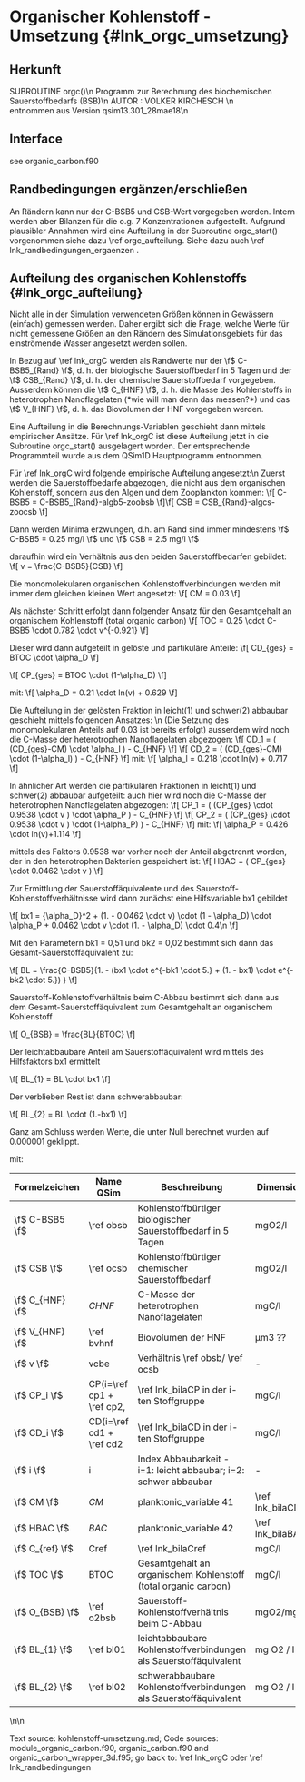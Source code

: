Organischer Kohlenstoff - Umsetzung {#lnk_orgc_umsetzung}
========================= 

## Herkunft ##
SUBROUTINE orgc()\n
Programm zur Berechnung des biochemischen Sauerstoffbedarfs (BSB)\n
AUTOR : VOLKER KIRCHESCH      \n                                   
entnommen aus Version qsim13.301_28mae18\n 

## Interface ##
see organic_carbon.f90

<!--
<code>
call orgc() \ref obsb, \ref ocsb, \ref tiefe, \ref rau, \ref tflie, \ref vmitt
, \ref flae, \ref zooind, \ref abszo, \ref tempw, \ref vbsb, \ref bsbt, \ref flag, \ref elen, 
\ref ior, \ref anze  &  \n                 
, \ref ecsb, \ref ebsb, \ref qeinl, \ref vabfl, \ref sdbsb, \ref zexki, \ref zexgr
, \ref bsbbet, \ref dkimor, \ref dgrmor, \ref jiein, \ref bsbgr, \ref bsbki, \ref akbcm &\n
, \ref agbcm, \ref pfl, \ref ezind, \ref abl, \ref abbcm, \ref bsbbl, \ref csbbl
, \ref dblmor, \ref zexbl, \ref drfaeb, \ref csbki, \ref csbgr, \ref ischif, \ref echla &\n
, \ref evkigr, \ref eantbl, \ref aki, \ref agr, \ref drfaek, \ref drfaeg
, \ref drfaes, \ref ssdr, *orgcsd*, \ref orgcsd0, \ref orgcsd_abb, *cd*, *cp*, *cm*, *bac*, *ecd* &\n
, *ecp*, *ecm*, *ebac*, \ref toc_csb, *grote*, \ref vcsb, \ref vkigr
, \ref antbl, \ref hnfbac, \ref bsbhnf, \ref chnf, \ref zbac &\n
, \ref bvhnf, \ref echnf, \ref fbsgr, \ref frfgr, \ref fbsgrs, \ref frfgrs
, \ref bacmua, \ref dorgss, \ref ilbuhn, \ref iwied, \ref fkm, \ref bsbct, *qeinll* &\n
, \ref iorla, \ref iorle, \ref ieinls, \ref pl0, \ref q_pk, \ref q_pb, \ref q_pg
, *pzoo*, \ref nl0, \ref q_nk, \ref q_nb, \ref q_ng, \ref nzoo, *etemp*, \ref bsbctp &\n
, \ref don, *hsdflub*, \ref hype, \ref hymxde, \ref ksd1e, \ref ksd2e
, \ref ksme, \ref upbace, \ref jdoc1, \ref jdoc2, \ref ybace, \ref rsgbace &\n
, \ref nkzs, \ref mstr, \ref itags, \ref monats, \ref uhrz, \ref  azstrs
, *bsbzoo* &\n
, \ref kontroll, *i*) wy\n      
</code> \n
-->

## Randbedingungen ergänzen/erschließen ##
An Rändern kann nur der C-BSB5 und CSB-Wert vorgegeben werden. Intern werden aber
Bilanzen für die o.g. 7 Konzentrationen aufgestellt. 
Aufgrund plausibler Annahmen wird eine Aufteilung in der Subroutine 
orgc_start() vorgenommen siehe dazu \ref orgc_aufteilung.
Siehe dazu auch \ref lnk_randbedingungen_ergaenzen .
<!-- #mf: welche 7 Konz. sind gemeint? (bezieht sich auf Listen in lnk_orgC_prozesse -->


## Aufteilung des organischen Kohlenstoffs {#lnk_orgc_aufteilung}

Nicht alle in der Simulation verwendeten Größen können in Gewässern (einfach) 
gemessen werden. Daher ergibt sich die Frage, welche Werte für nicht gemessene 
Größen an den Rändern des Simulationsgebiets für das einströmende Wasser 
angesetzt werden sollen.

In Bezug auf \ref lnk_orgC werden als Randwerte
nur der \f$ C-BSB5_{Rand} \f$, d. h. der biologische Sauerstoffbedarf in 5 Tagen
und der \f$ CSB_{Rand} \f$,  d. h. der chemische Sauerstoffbedarf vorgegeben.
Ausserdem können die \f$ C_{HNF} \f$,  d. h. die Masse des Kohlenstoffs in 
heterotrophen Nanoflagelaten (*wie will man denn das messen?*)
und das  \f$ V_{HNF} \f$,  d. h. das Biovolumen der HNF vorgegeben werden.

Eine Aufteilung in die Berechnungs-Variablen geschieht dann mittels empirischer 
Ansätze. Für \ref lnk_orgC ist diese Aufteilung jetzt in die Subroutine 
orgc_start() ausgelagert worden.
Der entsprechende Programmteil wurde aus dem QSim1D Hauptprogramm entnommen.

Für \ref lnk_orgC wird folgende empirische Aufteilung angesetzt:\n
Zuerst werden die Sauerstoffbedarfe abgezogen, die nicht aus dem organischen 
Kohlenstoff, sondern aus den Algen und dem Zooplankton kommen:
\f[
      C-BSB5 = C-BSB5_{Rand}-algb5-zoobsb
\f]\f[
      CSB = CSB_{Rand}-algcs-zoocsb
\f]

Dann werden Minima erzwungen, d.h. am Rand sind immer mindestens 
\f$ C-BSB5 = 0.25 mg/l \f$ und \f$ CSB = 2.5 mg/l \f$

daraufhin wird ein Verhältnis aus den beiden Sauerstoffbedarfen gebildet:
\f[
  v = \frac{C-BSB5}{CSB}
\f]

Die monomolekularen organischen Kohlenstoffverbindungen werden mit immer dem 
gleichen kleinen Wert angesetzt:
\f[
 CM = 0.03
\f]

Als nächster Schritt erfolgt dann folgender Ansatz für den Gesamtgehalt an 
organischem Kohlenstoff (total organic carbon)
\f[
      TOC = 0.25 \cdot C-BSB5 \cdot 0.782 \cdot v^{-0.921}
\f]

Dieser wird dann aufgeteilt in gelöste und partikuläre Anteile:
\f[
      CD_{ges} = BTOC \cdot \alpha_D
\f]

\f[
      CP_{ges} = BTOC \cdot (1-\alpha_D)
\f]

mit:
\f[  \alpha_D = 0.21 \cdot ln(v) + 0.629     \f]

Die Aufteilung in der gelösten Fraktion in leicht(1) und schwer(2) abbaubar 
geschieht mittels folgenden Ansatzes: \n
(Die Setzung des monomolekularen Anteils auf 0.03 ist bereits erfolgt)
ausserdem wird noch die C-Masse der heterotrophen Nanoflagelaten abgezogen:
\f[
      CD_1 = ( (CD_{ges}-CM) \cdot \alpha_l ) - C_{HNF}
\f]
\f[
      CD_2 = ( (CD_{ges}-CM) \cdot (1-\alpha_l) ) - C_{HNF}
\f]
mit:
\f[  \alpha_l = 0.218 \cdot ln(v) + 0.717  \f]

In ähnlicher Art werden die partikulären Fraktionen in leicht(1) und schwer(2) 
abbaubar aufgeteilt:
auch hier wird noch die C-Masse der heterotrophen Nanoflagelaten abgezogen:
\f[
      CP_1 = ( (CP_{ges} \cdot 0.9538 \cdot v ) \cdot \alpha_P ) - C_{HNF}
\f]
\f[
      CP_2 = ( (CP_{ges} \cdot 0.9538 \cdot v ) \cdot (1-\alpha_P) ) - C_{HNF}
\f]
mit:
\f[  \alpha_P =  0.426 \cdot ln(v)+1.114 \f]

mittels des Faktors  0.9538 war vorher noch der Anteil abgetrennt worden,
der in den heterotrophen Bakterien gespeichert ist:
\f[
      HBAC = ( CP_{ges} \cdot 0.0462 \cdot v )
\f]

Zur Ermittlung der Sauerstoffäquivalente und des 
Sauerstoff-Kohlenstoffverhältnisse wird dann zunächst eine Hilfsvariable bx1 
gebildet

\f[
  bx1 = {\alpha_D}^2 + (1. - 0.0462 \cdot v) \cdot (1 - \alpha_D) \cdot 
  \alpha_P + 0.0462 \cdot v \cdot (1. - \alpha_D) \cdot 0.4\n
\f]

Mit den Parametern bk1 = 0,51 und bk2 = 0,02 bestimmt sich dann das 
Gesamt-Sauerstoffäquivalent zu:

\f[
 BL = \frac{C-BSB5}{1. - (bx1 \cdot e^{-bk1 \cdot 5.} + (1. - bx1) \cdot 
 e^{-bk2 \cdot 5.}) }
\f]

Sauerstoff-Kohlenstoffverhältnis beim C-Abbau bestimmt sich dann aus dem
Gesamt-Sauerstoffäquivalent zum Gesamtgehalt an organischem Kohlenstoff

\f[
  O_{BSB} = \frac{BL}{BTOC}
\f]

Der leichtabbaubare Anteil am Sauerstoffäquivalent wird mittels des Hilfsfaktors 
bx1 ermittelt

\f[
 BL_{1} = BL \cdot bx1
\f]

Der verblieben Rest ist dann schwerabbaubar:

\f[
 BL_{2} = BL \cdot (1.-bx1)
\f]

Ganz am Schluss werden Werte, die unter Null berechnet wurden auf 0.000001 geklippt.

mit:

| Formelzeichen | Name QSim | Beschreibung | Dimension |
| ------------- | --------- | ------------ | --------- |
| \f$ C-BSB5 \f$ | \ref obsb | Kohlenstoffbürtiger biologischer Sauerstoffbedarf in 5 Tagen | mgO2/l |
| \f$ CSB \f$    | \ref ocsb | Kohlenstoffbürtiger chemischer Sauerstoffbedarf | mgO2/l |
| \f$ C_{HNF} \f$ | *CHNF*   | C-Masse der heterotrophen Nanoflagelaten | mgC/l |
| \f$ V_{HNF} \f$ | \ref bvhnf | Biovolumen der HNF  | µm3 ?? |
| \f$ v \f$      | vcbe      | Verhältnis \ref obsb/ \ref ocsb | - |
| \f$ CP_i \f$   | CP(i=\ref cp1 + \ref cp2, | \ref lnk_bilaCP in der i-ten Stoffgruppe | mgC/l |
| \f$ CD_i \f$   | CD(i=\ref cd1 + \ref cd2 | \ref lnk_bilaCD in der i-ten Stoffgruppe | mgC/l|
| \f$ i \f$      | i      | Index Abbaubarkeit  - i=1: leicht abbaubar; i=2: schwer abbaubar| - |
| \f$ CM \f$     | *CM*   | planktonic_variable 41| \ref lnk_bilaCM | mgC/l /td></tr>
| \f$ HBAC \f$   | *BAC*  | planktonic_variable 42| \ref lnk_bilaBAC | mgC/l |
| \f$ C_{ref} \f$ | Cref  | \ref lnk_bilaCref | mgC/l |
| \f$ TOC \f$    | BTOC | Gesamtgehalt an organischem Kohlenstoff (total organic carbon)  | mgC/l |
| \f$ O_{BSB} \f$ | \ref o2bsb | Sauerstoff-Kohlenstoffverhältnis beim C-Abbau | mgO2/mgC |
| \f$ BL_{1} \f$ | \ref bl01 | leichtabbaubare Kohlenstoffverbindungen als Sauerstoffäquivalent | mg O2 / l |
| \f$ BL_{2} \f$ | \ref bl02 | schwerabbaubare Kohlenstoffverbindungen als Sauerstoffäquivalent | mg O2 / l |

\n\n

Text source: kohlenstoff-umsetzung.md; Code sources: module_organic_carbon.f90, 
organic_carbon.f90 and organic_carbon_wrapper_3d.f95; 
go back to: \ref lnk_orgC oder \ref lnk_randbedingungen
